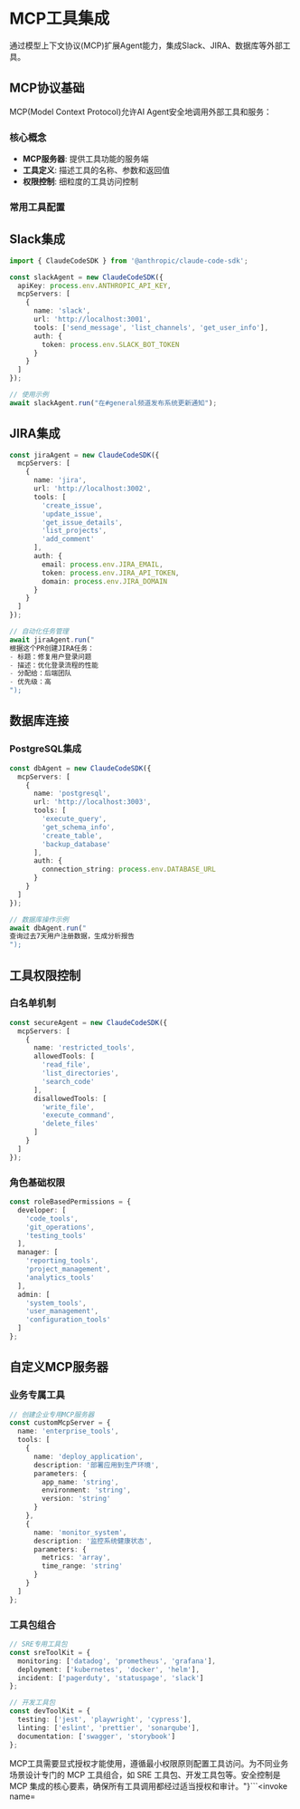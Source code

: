 # MCP工具集成

通过模型上下文协议(MCP)扩展Agent能力，集成Slack、JIRA、数据库等外部工具。

## MCP协议基础

MCP(Model Context Protocol)允许AI Agent安全地调用外部工具和服务：

### 核心概念

- **MCP服务器**: 提供工具功能的服务端
- **工具定义**: 描述工具的名称、参数和返回值
- **权限控制**: 细粒度的工具访问控制

### 常用工具配置

## Slack集成

```typescript
import { ClaudeCodeSDK } from '@anthropic/claude-code-sdk';

const slackAgent = new ClaudeCodeSDK({
  apiKey: process.env.ANTHROPIC_API_KEY,
  mcpServers: [
    {
      name: 'slack',
      url: 'http://localhost:3001',
      tools: ['send_message', 'list_channels', 'get_user_info'],
      auth: {
        token: process.env.SLACK_BOT_TOKEN
      }
    }
  ]
});

// 使用示例
await slackAgent.run("在#general频道发布系统更新通知");
```

## JIRA集成

```typescript
const jiraAgent = new ClaudeCodeSDK({
  mcpServers: [
    {
      name: 'jira',
      url: 'http://localhost:3002',
      tools: [
        'create_issue',
        'update_issue',
        'get_issue_details',
        'list_projects',
        'add_comment'
      ],
      auth: {
        email: process.env.JIRA_EMAIL,
        token: process.env.JIRA_API_TOKEN,
        domain: process.env.JIRA_DOMAIN
      }
    }
  ]
});

// 自动化任务管理
await jiraAgent.run("
根据这个PR创建JIRA任务：
- 标题：修复用户登录问题
- 描述：优化登录流程的性能
- 分配给：后端团队
- 优先级：高
");
```

## 数据库连接

### PostgreSQL集成

```typescript
const dbAgent = new ClaudeCodeSDK({
  mcpServers: [
    {
      name: 'postgresql',
      url: 'http://localhost:3003',
      tools: [
        'execute_query',
        'get_schema_info',
        'create_table',
        'backup_database'
      ],
      auth: {
        connection_string: process.env.DATABASE_URL
      }
    }
  ]
});

// 数据库操作示例
await dbAgent.run("
查询过去7天用户注册数据，生成分析报告
");
```

## 工具权限控制

### 白名单机制

```typescript
const secureAgent = new ClaudeCodeSDK({
  mcpServers: [
    {
      name: 'restricted_tools',
      allowedTools: [
        'read_file',
        'list_directories',
        'search_code'
      ],
      disallowedTools: [
        'write_file',
        'execute_command',
        'delete_files'
      ]
    }
  ]
});
```

### 角色基础权限

```typescript
const roleBasedPermissions = {
  developer: [
    'code_tools',
    'git_operations',
    'testing_tools'
  ],
  manager: [
    'reporting_tools',
    'project_management',
    'analytics_tools'
  ],
  admin: [
    'system_tools',
    'user_management',
    'configuration_tools'
  ]
};
```

## 自定义MCP服务器

### 业务专属工具

```typescript
// 创建企业专用MCP服务器
const customMcpServer = {
  name: 'enterprise_tools',
  tools: [
    {
      name: 'deploy_application',
      description: '部署应用到生产环境',
      parameters: {
        app_name: 'string',
        environment: 'string',
        version: 'string'
      }
    },
    {
      name: 'monitor_system',
      description: '监控系统健康状态',
      parameters: {
        metrics: 'array',
        time_range: 'string'
      }
    }
  ]
};
```

### 工具包组合

```typescript
// SRE专用工具包
const sreToolKit = {
  monitoring: ['datadog', 'prometheus', 'grafana'],
  deployment: ['kubernetes', 'docker', 'helm'],
  incident: ['pagerduty', 'statuspage', 'slack']
};

// 开发工具包
const devToolKit = {
  testing: ['jest', 'playwright', 'cypress'],
  linting: ['eslint', 'prettier', 'sonarqube'],
  documentation: ['swagger', 'storybook']
};
```

MCP工具需要显式授权才能使用，遵循最小权限原则配置工具访问。为不同业务场景设计专门的 MCP 工具组合，如 SRE 工具包、开发工具包等。安全控制是 MCP 集成的核心要素，确保所有工具调用都经过适当授权和审计。"}```<invoke name=
